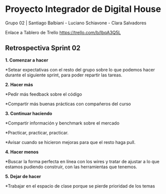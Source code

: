 # Proyecto Integrador de Digital House

Grupo 02 | Santiago Balbiani - Luciano Schiavone - Clara Salvadores


Enlace a Tablero de Trello https://trello.com/b/lbqA3Q5L

## Retrospectiva Sprint 02

__1. Comenzar a hacer__

*Setear expectativas con el resto del grupo sobre lo que podemos hacer durante el siguiente sprint, para poder repartir las tareas.



__2. Hacer más__

*Pedir más feedback sobre el código

*Compartir más buenas prácticas con compañeros del curso

__3. Continuar haciendo__

*Compartir información y benchmark sobre el mercado

*Practicar, practicar, practicar.

*Avisar cuando se hicieron mejoras para que el resto haga pull.

__4. Hacer menos__

*Buscar la forma perfecta en línea con los wires y tratar de ajustar a lo que estamos pudiendo construir, con las herramientas que tenemos.

__5. Dejar de hacer__

*Trabajar en el espacio de clase porque se pierde prioridad de los temas


